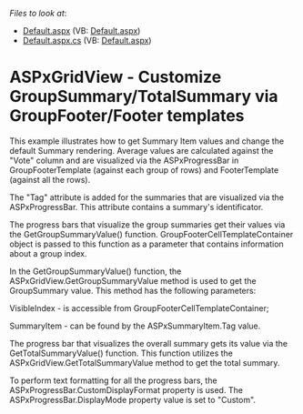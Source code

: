 <!-- default file list -->
*Files to look at*:

* [Default.aspx](./CS/WebSite/Default.aspx) (VB: [Default.aspx](./VB/WebSite/Default.aspx))
* [Default.aspx.cs](./CS/WebSite/Default.aspx.cs) (VB: [Default.aspx](./VB/WebSite/Default.aspx))
<!-- default file list end -->
# ASPxGridView - Сustomize GroupSummary/TotalSummary via GroupFooter/Footer templates


<p>This example illustrates how to get Summary Item values and change the default Summary rendering. Average values are calculated against the "Vote" column and are visualized via the ASPxProgressBar in GroupFooterTemplate (against each group of rows) and FooterTemplate (against all the rows).</p><p> </p><p>The "Tag" attribute is added for the summaries that are visualized via the ASPxProgressBar. This attribute contains a summary's identificator.</p><p> </p><p>The progress bars that visualize the group summaries get their values via the GetGroupSummaryValue() function. GroupFooterCellTemplateContainer object is passed to this function as a parameter that contains information about a group index.</p><p> </p><p>In the GetGroupSummaryValue() function, the ASPxGridView.GetGroupSummaryValue method is used to get the GroupSummary value. This method has the following parameters:</p><p>VisibleIndex - is accessible from GroupFooterCellTemplateContainer;</p><p>SummaryItem - can be found by the ASPxSummaryItem.Tag value.</p><p> </p><p>The progress bar that visualizes the overall summary gets its value via the GetTotalSummaryValue() function. This function utilizes the ASPxGridView.GetTotalSummaryValue method to get the total summary.</p><p> </p><p>To perform text formatting for all the progress bars, the ASPxProgressBar.CustomDisplayFormat property is used. The ASPxProgressBar.DisplayMode property value is set to "Custom".</p>

<br/>


